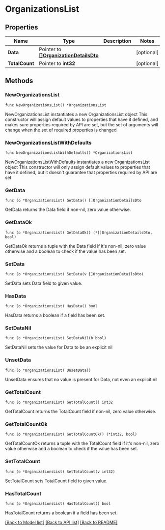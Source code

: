 # OrganizationsList

## Properties

Name | Type | Description | Notes
------------ | ------------- | ------------- | -------------
**Data** | Pointer to [**[]OrganizationDetailsDto**](OrganizationDetailsDto.md) |  | [optional] 
**TotalCount** | Pointer to **int32** |  | [optional] 

## Methods

### NewOrganizationsList

`func NewOrganizationsList() *OrganizationsList`

NewOrganizationsList instantiates a new OrganizationsList object
This constructor will assign default values to properties that have it defined,
and makes sure properties required by API are set, but the set of arguments
will change when the set of required properties is changed

### NewOrganizationsListWithDefaults

`func NewOrganizationsListWithDefaults() *OrganizationsList`

NewOrganizationsListWithDefaults instantiates a new OrganizationsList object
This constructor will only assign default values to properties that have it defined,
but it doesn't guarantee that properties required by API are set

### GetData

`func (o *OrganizationsList) GetData() []OrganizationDetailsDto`

GetData returns the Data field if non-nil, zero value otherwise.

### GetDataOk

`func (o *OrganizationsList) GetDataOk() (*[]OrganizationDetailsDto, bool)`

GetDataOk returns a tuple with the Data field if it's non-nil, zero value otherwise
and a boolean to check if the value has been set.

### SetData

`func (o *OrganizationsList) SetData(v []OrganizationDetailsDto)`

SetData sets Data field to given value.

### HasData

`func (o *OrganizationsList) HasData() bool`

HasData returns a boolean if a field has been set.

### SetDataNil

`func (o *OrganizationsList) SetDataNil(b bool)`

 SetDataNil sets the value for Data to be an explicit nil

### UnsetData
`func (o *OrganizationsList) UnsetData()`

UnsetData ensures that no value is present for Data, not even an explicit nil
### GetTotalCount

`func (o *OrganizationsList) GetTotalCount() int32`

GetTotalCount returns the TotalCount field if non-nil, zero value otherwise.

### GetTotalCountOk

`func (o *OrganizationsList) GetTotalCountOk() (*int32, bool)`

GetTotalCountOk returns a tuple with the TotalCount field if it's non-nil, zero value otherwise
and a boolean to check if the value has been set.

### SetTotalCount

`func (o *OrganizationsList) SetTotalCount(v int32)`

SetTotalCount sets TotalCount field to given value.

### HasTotalCount

`func (o *OrganizationsList) HasTotalCount() bool`

HasTotalCount returns a boolean if a field has been set.


[[Back to Model list]](../README.md#documentation-for-models) [[Back to API list]](../README.md#documentation-for-api-endpoints) [[Back to README]](../README.md)


